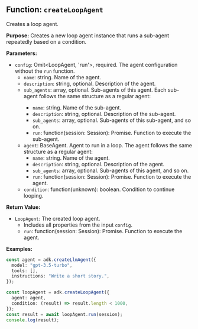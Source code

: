 ## Function: `createLoopAgent`

Creates a loop agent.

**Purpose:**
Creates a new loop agent instance that runs a sub-agent repeatedly based on a condition.

**Parameters:**
- `config`: Omit<LoopAgent, 'run'>, required. The agent configuration without the `run` function.
  - `name`: string. Name of the agent.
  - `description`: string, optional. Description of the agent.
  - `sub_agents`: array<BaseAgent>, optional. Sub-agents of this agent. Each sub-agent follows the same structure as a regular agent:
    - `name`: string. Name of the sub-agent.
    - `description`: string, optional. Description of the sub-agent.
    - `sub_agents`: array<BaseAgent>, optional. Sub-agents of this sub-agent, and so on.
    - `run`: function(session: Session): Promise<any>. Function to execute the sub-agent.
  - `agent`: BaseAgent. Agent to run in a loop. The agent follows the same structure as a regular agent:
    - `name`: string. Name of the agent.
    - `description`: string, optional. Description of the agent.
    - `sub_agents`: array<BaseAgent>, optional. Sub-agents of this agent, and so on.
    - `run`: function(session: Session): Promise<any>. Function to execute the agent.
  - `condition`: function(unknown): boolean. Condition to continue looping.

**Return Value:**
- `LoopAgent`: The created loop agent.
  - Includes all properties from the input `config`.
  - `run`: function(session: Session): Promise<any>. Function to execute the agent.

**Examples:**
```typescript
const agent = adk.createLlmAgent({
  model: "gpt-3.5-turbo",
  tools: [],
  instructions: "Write a short story.",
});

const loopAgent = adk.createLoopAgent({
  agent: agent,
  condition: (result) => result.length < 1000,
});
const result = await loopAgent.run(session);
console.log(result);
```